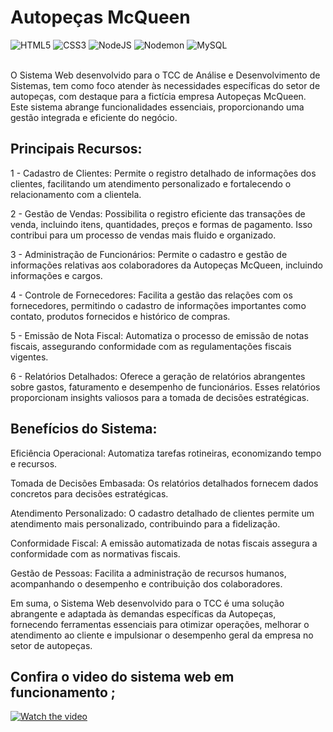 # Autopeças McQueen  
![HTML5](https://img.shields.io/badge/html5-%23E34F26.svg?style=for-the-badge&logo=html5&logoColor=white)   ![CSS3](https://img.shields.io/badge/css3-%231572B6.svg?style=for-the-badge&logo=css3&logoColor=white)  ![NodeJS](https://img.shields.io/badge/node.js-6DA55F?style=for-the-badge&logo=node.js&logoColor=white)  ![Nodemon](https://img.shields.io/badge/NODEMON-%23323330.svg?style=for-the-badge&logo=nodemon&logoColor=%BBDEAD)   ![MySQL](https://img.shields.io/badge/mysql-%2300f.svg?style=for-the-badge&logo=mysql&logoColor=white)
</br></br>

O Sistema Web desenvolvido para o TCC de Análise e Desenvolvimento de Sistemas, tem como foco atender às necessidades específicas do setor de autopeças, com destaque para a fictícia empresa Autopeças McQueen. Este sistema abrange funcionalidades essenciais, proporcionando uma gestão integrada e eficiente do negócio.

## Principais Recursos:

1 - Cadastro de Clientes: Permite o registro detalhado de informações dos clientes, facilitando um atendimento personalizado e fortalecendo o relacionamento com a clientela.

2 - Gestão de Vendas: Possibilita o registro eficiente das transações de venda, incluindo itens, quantidades, preços e formas de pagamento. Isso contribui para um processo de vendas mais fluido e organizado.

3 - Administração de Funcionários: Permite o cadastro e gestão de informações relativas aos colaboradores da Autopeças McQueen, incluindo informações e cargos.

4 - Controle de Fornecedores: Facilita a gestão das relações com os fornecedores, permitindo o cadastro de informações importantes como contato, produtos fornecidos e histórico de compras.

5 - Emissão de Nota Fiscal: Automatiza o processo de emissão de notas fiscais, assegurando conformidade com as regulamentações fiscais vigentes.

6 - Relatórios Detalhados: Oferece a geração de relatórios abrangentes sobre gastos, faturamento e desempenho de funcionários. Esses relatórios proporcionam insights valiosos para a tomada de decisões estratégicas.

## Benefícios do Sistema:

Eficiência Operacional: Automatiza tarefas rotineiras, economizando tempo e recursos.

Tomada de Decisões Embasada: Os relatórios detalhados fornecem dados concretos para decisões estratégicas.

Atendimento Personalizado: O cadastro detalhado de clientes permite um atendimento mais personalizado, contribuindo para a fidelização.

Conformidade Fiscal: A emissão automatizada de notas fiscais assegura a conformidade com as normativas fiscais.

Gestão de Pessoas: Facilita a administração de recursos humanos, acompanhando o desempenho e contribuição dos colaboradores.

Em suma, o Sistema Web desenvolvido para o TCC é uma solução abrangente e adaptada às demandas específicas da Autopeças, fornecendo ferramentas essenciais para otimizar operações, melhorar o atendimento ao cliente e impulsionar o desempenho geral da empresa no setor de autopeças.

## Confira o video do sistema web em funcionamento ;
[![Watch the video](https://i.vimeocdn.com/video/1345052044-eb6ed2ec9a7fbdac1a7ce4de086b4d0a624e8db7ae8d811fbd949e8a0c9f2de6-d_640?f=webp)](https://youtu.be/FjeJ-DPnqIU?si=3gQPzQXCyXTmnl3A)  

